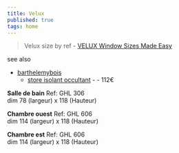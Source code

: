 ```yaml
---
title: Velux
published: true
tags: home
---
```

> Velux size by ref - [VELUX Window Sizes Made Easy ](https://www.yarddirect.com/blog/velux-window-sizes-made-easy-velux-size-guide-velux-sizes/)

see also
- [barthelemybois](https://barthelemybois.com/15-velux)
	- [store isolant occultant](https://barthelemybois.com/velux/692-7686-store-isolant-occultant-fhc-velux-profiles-aluminium-brosse.html#/988-code_et_dimension_de_la_fenetre-code_store_ck04_55x98_pour_fenetre_ck04/991-couleur-1047_noir) -  - 112€

**Salle de bain**
Ref: GHL 306  
dim 78 (largeur) x 118 (Hauteur)  

**Chambre ouest**
Ref: GHL 606  
dim 114 (largeur) x 118 (Hauteur)  

**Chambre est** 
Ref: GHL 606  
dim 114 (largeur) x 118 (Hauteur)  
